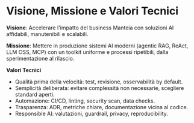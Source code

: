 # Visione, Missione e Valori Tecnici

**Visione**: Accelerare l'impatto del business Manteia con soluzioni AI affidabili, manutenibili e scalabili.

**Missione**: Mettere in produzione sistemi AI moderni (agentic RAG, ReAct, LLM OSS, MCP) con un toolkit uniforme e processi ripetibili, dalla sperimentazione al rilascio.

**Valori Tecnici**
- Qualità prima della velocità: test, revisione, osservabilità by default.
- Semplicità deliberata: evitare complessità non necessarie, scegliere standard aperti.
- Automazione: CI/CD, linting, security scan, data checks.
- Trasparenza: ADR, metriche chiare, documentazione vicina al codice.
- Responsible AI: valutazioni, guardrail, privacy, reproducibility.
